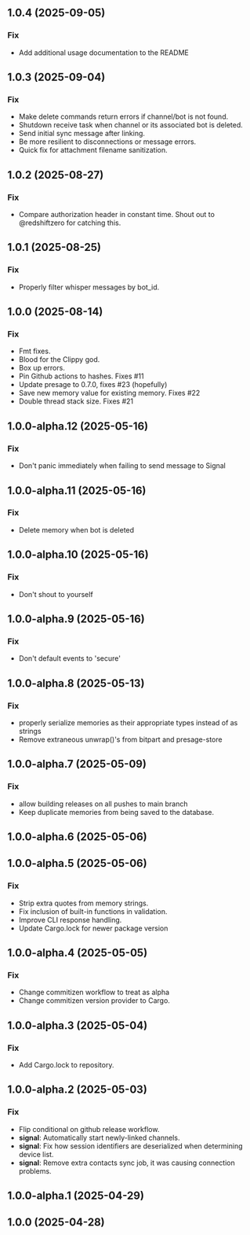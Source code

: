 ## 1.0.4 (2025-09-05)

### Fix

- Add additional usage documentation to the README

## 1.0.3 (2025-09-04)

### Fix

- Make delete commands return errors if channel/bot is not found.
- Shutdown receive task when channel or its associated bot is deleted.
- Send initial sync message after linking.
- Be more resilient to disconnections or message errors.
- Quick fix for attachment filename sanitization.

## 1.0.2 (2025-08-27)

### Fix

- Compare authorization header in constant time. Shout out to @redshiftzero for catching this.

## 1.0.1 (2025-08-25)

### Fix

- Properly filter whisper messages by bot_id.

## 1.0.0 (2025-08-14)

### Fix

- Fmt fixes.
- Blood for the Clippy god.
- Box up errors.
- Pin Github actions to hashes. Fixes #11
- Update presage to 0.7.0, fixes #23 (hopefully)
- Save new memory value for existing memory. Fixes #22
- Double thread stack size. Fixes #21

## 1.0.0-alpha.12 (2025-05-16)

### Fix

- Don't panic immediately when failing to send message to Signal

## 1.0.0-alpha.11 (2025-05-16)

### Fix

- Delete memory when bot is deleted

## 1.0.0-alpha.10 (2025-05-16)

### Fix

- Don't shout to yourself

## 1.0.0-alpha.9 (2025-05-16)

### Fix

- Don't default events to 'secure'

## 1.0.0-alpha.8 (2025-05-13)

### Fix

- properly serialize memories as their appropriate types instead of as strings
- Remove extraneous unwrap()'s from bitpart and presage-store

## 1.0.0-alpha.7 (2025-05-09)

### Fix

- allow building releases on all pushes to main branch
- Keep duplicate memories from being saved to the database.

## 1.0.0-alpha.6 (2025-05-06)

## 1.0.0-alpha.5 (2025-05-06)

### Fix

- Strip extra quotes from memory strings.
- Fix inclusion of built-in functions in validation.
- Improve CLI response handling.
- Update Cargo.lock for newer package version

## 1.0.0-alpha.4 (2025-05-05)

### Fix

- Change commitizen workflow to treat as alpha
- Change commitizen version provider to Cargo.

## 1.0.0-alpha.3 (2025-05-04)

### Fix

- Add Cargo.lock to repository.

## 1.0.0-alpha.2 (2025-05-03)

### Fix

- Flip conditional on github release workflow.
- **signal**: Automatically start newly-linked channels.
- **signal**: Fix how session identifiers are deserialized when determining device list.
- **signal**: Remove extra contacts sync job, it was causing connection problems.

## 1.0.0-alpha.1 (2025-04-29)

## 1.0.0 (2025-04-28)
